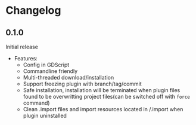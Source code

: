 # Changelog

## 0.1.0

Initial release

- Features:
  - Config in GDScript
  - Commandline friendly
  - Multi-threaded download/installation
  - Support freezing plugin with branch/tag/commit
  - Safe installation, installation will be terminated when plugin files found to be overwritting project files(can be switched off with `force` command)
  - Clean .import files and import resources located in /.import when plugin uninstalled
